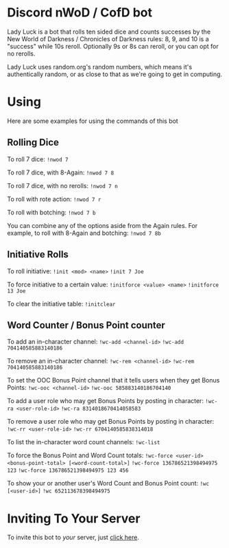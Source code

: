 # Discord nWoD / CofD bot

Lady Luck is a bot that rolls ten sided dice and counts successes by the New World of Darkness / Chronicles of Darkness rules: 8, 9, and 10 is a "success" while 10s reroll. Optionally 9s or 8s can reroll, or you can opt for no rerolls.

Lady Luck uses random.org's random numbers, which means it's authentically random, or as close to that as we're going to get in computing.

# Using

Here are some examples for using the commands of this bot

## Rolling Dice

To roll 7 dice:
`!nwod 7`

To roll 7 dice, with 8-Again:
`!nwod 7 8`

To roll 7 dice, with no rerolls:
`!nwod 7 n`

To roll with rote action:
`!nwod 7 r`

To roll with botching:
`!nwod 7 b`

You can combine any of the options aside from the Again rules. For example, to roll with 8-Again and botching:
`!nwod 7 8b`

## Initiative Rolls

To roll initiative:
`!init <mod> <name>`
`!init 7 Joe`

To force initiative to a certain value:
`!initforce <value> <name>`
`!initforce 13 Joe`

To clear the initiative table:
`!initclear`

## Word Counter / Bonus Point counter

To add an in-character channel:
`!wc-add <channel-id>`
`!wc-add 704140585883140186`

To remove an in-character channel:
`!wc-rem <channel-id>`
`!wc-rem 704140585883140186`

To set the OOC Bonus Point channel that it tells users when they get Bonus Points:
`!wc-ooc <channel-id>`
`!wc-ooc 585883140186704140`

To add a user role who may get Bonus Points by posting in character:
`!wc-ra <user-role-id>`
`!wc-ra 8314018670414058583`

To remove a user role who may get Bonus Points by posting in character:
`!wc-rr <user-role-id>`
`!wc-rr 6704140585838314018`

To list the in-character word count channels:
`!wc-list`

To force the Bonus Point and Word Count totals:
`!wc-force <user-id> <bonus-point-total> [<word-count-total>]`
`!wc-force 136786521398494975 123`
`!wc-force 136786521398494975 123 456`

To show your or another user's Word Count and Bonus Point count:
`!wc [<user-id>]`
`!wc 652113678398494975`

# Inviting To Your Server

To invite this bot to _your_ server, just [click here](https://discordapp.com/oauth2/authorize?client_id=833128867282681887&permissions=2048&scope=bot).
